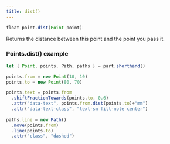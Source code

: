 ```yaml
---
title: dist()
---
```


```js
float point.dist(Point point)
```

Returns the distance between this point and the point you pass it.

### Points.dist() example

<Example 
  part="point_dist"
  caption="An example of the Point.dist() method"
/>

```js
let { Point, points, Path, paths } = part.shorthand()

points.from = new Point(10, 10)
points.to = new Point(80, 70)

points.text = points.from
  .shiftFractionTowards(points.to, 0.6)
  .attr("data-text", points.from.dist(points.to)+"mm")
  .attr("data-text-class", "text-sm fill-note center")
    
paths.line = new Path()
  .move(points.from)
  .line(points.to)
  .attr("class", "dashed")
```

